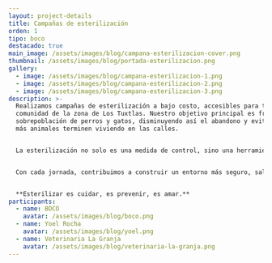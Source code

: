 ```yaml
---
layout: project-details
title: Campañas de esterilización
orden: 1
tipo: boco
destacado: true
main_image: /assets/images/blog/campana-esterilizacion-cover.png
thumbnail: /assets/images/blog/portada-esterilizacion.png
gallery:
  - image: /assets/images/blog/campana-esterilizacion-1.png
  - image: /assets/images/blog/campana-esterilizacion-2.png
  - image: /assets/images/blog/campana-esterilizacion-3.png
description: >-
  Realizamos campañas de esterilización a bajo costo, accesibles para toda la
  comunidad de la zona de Los Tuxtlas. Nuestro objetivo principal es frenar la
  sobrepoblación de perros y gatos, disminuyendo así el abandono y evitando que
  más animales terminen viviendo en las calles.


  La esterilización no solo es una medida de control, sino una herramienta poderosa para mejorar la calidad de vida de las mascotas y sus familias. Ayuda a prevenir enfermedades graves como el cáncer reproductivo, mejora el comportamiento y reduce el riesgo de peleas o fugas.


  Con cada jornada, contribuimos a construir un entorno más seguro, saludable y responsable para todos.


  **Esterilizar es cuidar, es prevenir, es amar.**
participants:
  - name: BOCO
    avatar: /assets/images/blog/boco.png
  - name: Yoel Rocha
    avatar: /assets/images/blog/yoel.png
  - name: Veterinaria La Granja
    avatar: /assets/images/blog/veterinaria-la-granja.png
---
```

